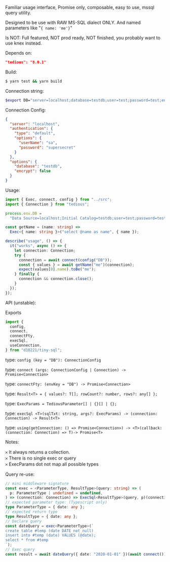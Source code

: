 Familiar usage interface, Promise only, composable, easy to use, mssql query utility.

Designed to be use with RAW MS-SQL dialect ONLY.
And named parameters like "`{ name: 'me'}`"

Is NOT: Full featured, NOT prod ready, NOT finished, you probably want to use knex instead.

Depends on:

```json
"tedious": "8.0.1"
```
Build:

```bash
$ yarn test && yarn build
```

Connection string:

```bash
$export DB="server=localhost;database=testdb;user=test;password=test;encrypt=false"
```

Connection Config:

```json
{
  "server": "localhost",
  "authentication": {
    "type": "default",
    "options": {
      "userName": "sa",
      "password": "supersecret"
    }
  },
  "options": {
    "database": "testdb",
    "encrypt": false
  }
}
```

Usage:

```typescript
import { Exec, connect, config } from "../src";
import { Connection } from "tedious";

process.env.DB =
  "Data Source=localhost;Initial Catalog=testdb;user=test;password=test;encrypt=false";

const getName = (name: string) =>
  Exec<{ name: string }>("select @name as name", { name });

describe("usage", () => {
  it("works", async () => {
    let connection: Connection;
    try {
      connection = await connect(config("DB"));
      const { values } = await getName("me")(connection);
      expect(values[0].name).toBe("me");
    } finally {
      connection && connection.close();
    }
  });
});
```

API (unstable):

Exports

```typescript
import {
  config,
  connect,
  connectFty,
  execSql,
  useConnection,
} from "d10221/tiny-sql";
```

type: `config (key = "DB"): ConnectionConfig`

type: `connect (args: ConnectionConfig | Connection) -> Promise<Connection>`

type: `connectFty: (envKey = "DB") -> Promise<Connection>`

type: `Result<T> = { values?: T[]; rowCount?: number, rows?: any[] };`

type: `ExecParams = TediousParameter[] | {}[] | {};`

type: `execSql <T>(sqlTxt: string, args?: ExecParams) -> (connection: Connection) -> Result<T>`

type: `using(getConnection: () => Promise<Connection>) -> <T>(callback: (connection: Connection) => T)-> Promise<T>`

Notes:

𐄂 It always returns a collection.  
𐄂 There is no single exec or query  
𐄂 ExecParams dot not map all possible types

Query re-use:

```typescript
// mini middleware signature
const exec = <ParameterType, ResultType>(query: string) => (
  p: ParameterType | undefined = undefined,
) => (connection: Connection) => ExecSql<ResultType>(query, p)(connection);
// expected parameter type: (Typescript only)
type ParameterType = { date: any };
// expected return type
type ResultType = { date: any };
// Declare query
const dateQuery = exec<ParameterType>(`
create table #temp (date DATE not null)
insert into #temp (date) VALUES (@date);
select * from #temp
`);
// Exec query
const result = await dateQuery({ date: "2020-01-01" })(await connect());
```
